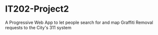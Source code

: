 # IT202-Project2
 A Progressive Web App to let people search for and map Graffiti Removal requests to the City's 311 system
